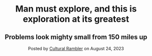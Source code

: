 
 
 <header class="masthead" style="background-image: url('/images/excellent.jpg')">
            <div class="container position-relative px-4 px-lg-5">
                <div class="row gx-4 gx-lg-5 justify-content-center">
                    <div class="col-md-10 col-lg-8 col-xl-7">
                        <div class="post-heading">
                            <h1>Man must explore, and this is exploration at its greatest</h1>
                            <h2 class="subheading">Problems look mighty small from 150 miles up</h2>
                            <span class="meta">
                                Posted by
                                <a href="#!">Cultural Rambler</a>
                                on August 24, 2023
                            </span>
                        </div>
                    </div>
                </div>
            </div>
        </header>
